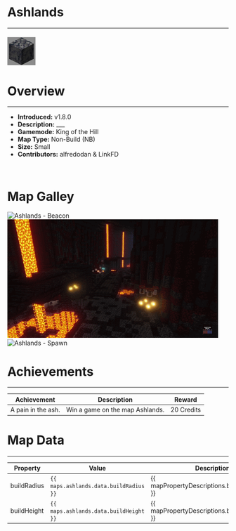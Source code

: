 <!-- replace _map_ with the actual map name -->
<!-- change gamemode type for the Map data description  -->
# Ashlands

***

#### ![Ashlandsicon](../assets/maps/ashlands/ashlands-icon.jpg)

# Overview
***
- **Introduced:** v1.8.0
- **Description:** ___
- **Gamemode:** King of the Hill
- **Map Type:** Non-Build (NB)
- **Size:** Small
- **Contributors:** alfredodan & LinkFD

<br />  

# Map Galley
![Ashlands - Beacon](../assets/maps/ashlands/ashlands%20beacon.gif 'Beacon')
![Ashlands - Flank](../assets/maps/ashlands/ashlands%20flank.gif 'Flank')
![Ashlands - Spawn](../assets/maps/ashlands/ashlands%20spawn.gif 'Spawn Area')


# Achievements
***

| Achievement | Description | Reward |
| ----------- | ----------- | ------ |
| A pain in the ash. | Win a game on the map Ashlands. | 20 Credits |


# Map Data
***

| Property | Value | Description |
| ----------- | ----------- | ------ |
| buildRadius |`{{ maps.ashlands.data.buildRadius }}`| {{ mapPropertyDescriptions.buildRadius.koth }} |
| buildHeight |`{{ maps.ashlands.data.buildHeight }}`| {{ mapPropertyDescriptions.buildHeight.koth }} |